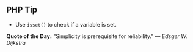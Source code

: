 ## PHP Tip
- Use `isset()` to check if a variable is set.  

**Quote of the Day:** "Simplicity is prerequisite for reliability." — *Edsger W. Dijkstra*  
